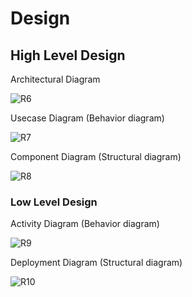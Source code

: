 # **Design**
## **High Level Design**


Architectural Diagram

![R6](https://user-images.githubusercontent.com/101189588/161099349-4c3257c4-1539-4f45-827f-cd372adf7c3b.png)


Usecase Diagram (Behavior diagram)

![R7](https://user-images.githubusercontent.com/101189588/161099357-e533c0e0-e669-4079-8879-9fd9ed1e5faa.png)


Component Diagram (Structural diagram)

![R8](https://user-images.githubusercontent.com/101189588/161099364-0bc96aad-a5eb-4c36-9460-1a9da30e4f2a.png)


### **Low Level Design**

Activity Diagram (Behavior diagram)

![R9](https://user-images.githubusercontent.com/101189588/161099374-743eec6c-6013-4620-bee3-f3c4ecccb5eb.png)


Deployment Diagram (Structural diagram)

![R10](https://user-images.githubusercontent.com/101189588/161099405-31df1395-c076-4d24-96a7-a750baa9e647.png)
